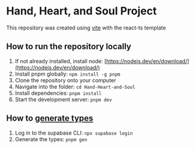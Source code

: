 # Hand, Heart, and Soul Project

This repository was created using [vite](https://vitejs.dev/guide/) with the react-ts template

## How to run the repository locally
1. If not already installed, install node: [https://nodejs.dev/en/download/](https://nodejs.dev/en/download/)
1. Install pnpm globally: `npm install -g pnpm`
2. Clone the repository onto your computer
3. Navigate into the folder: `cd Hand-Heart-and-Soul`
4. Install dependencies: `pnpm install`
5. Start the development server: `pnpm dev`

## How to [generate types](https://supabase.com/docs/guides/api/generating-types)
1. Log in to the supabase CLI: `npx supabase login`
2. Generate the types: `pnpm gen`
